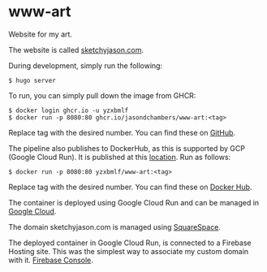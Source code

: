 # www-art
Website for my art. 

The website is called [sketchyjason.com](https://sketchyjason.com).

During development, simply run the following:

    $ hugo server

To run, you can simply pull down the image from GHCR:

    $ docker login ghcr.io -u yzxbmlf
    $ docker run -p 8080:80 ghcr.io/jasondchambers/www-art:<tag>

Replace tag with the desired number. You can find these on [GitHub](https://github.com/jasondchambers/www-art/pkgs/container/www-art).

The pipeline also publishes to DockerHub, as this is supported by GCP (Google Cloud Run). It is published at this [location](https://hub.docker.com/repository/docker/yzxbmlf/www-art/general). Run as follows:

    $ docker run -p 8080:80 yzxbmlf/www-art:<tag>

Replace tag with the desired number. You can find these on [Docker Hub](https://hub.docker.com/repository/docker/yzxbmlf/www-art/general).

The container is deployed using Google Cloud Run and can be managed in [Google Cloud](https://console.cloud.google.com/home/dashboard?hl=en&project=www-art).

The domain sketchyjason.com is managed using [SquareSpace](https://account.squarespace.com/domains).

The deployed container in Google Cloud Run, is connected to a Firebase Hosting site. This was the simplest way to associate my custom domain with it. [Firebase Console](https://console.firebase.google.com/u/0/).
